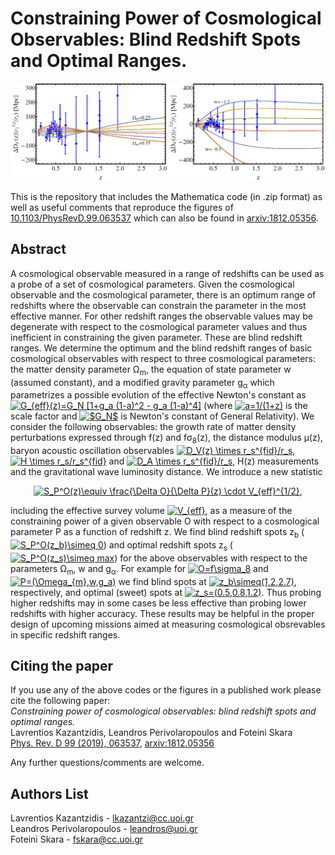 # Constraining Power of Cosmological Observables: Blind Redshift Spots and Optimal Ranges.
<p align="center">
<img src="fig_front.png" width="750" title="Figure_1" />
</p>

This is the repository that includes the Mathematica code (in .zip format) as well as useful comments that reproduce the figures of [10.1103/PhysRevD.99.063537](https://journals.aps.org/prd/abstract/10.1103/PhysRevD.99.063537) which can also be found in [arxiv:1812.05356](https://arxiv.org/pdf/1812.05356.pdf).

## Abstract 
A cosmological observable measured in a range of redshifts can be used as a probe of a set of cosmological parameters. Given the cosmological observable and the cosmological parameter, there is an optimum range of redshifts where the observable can constrain the parameter in the most effective manner. For other redshift ranges the observable values may be degenerate with respect to the cosmological parameter values and thus inefficient in constraining the given parameter. These are blind redshift ranges. We determine the optimum and the blind redshift ranges of basic cosmological observables with respect to three cosmological parameters: the matter density parameter &Omega;<sub>m</sub>, the equation of state parameter w (assumed constant), and a modified gravity parameter g<sub>&alpha;</sub> which parametrizes a possible evolution of the effective Newton's constant as <a href="https://www.codecogs.com/eqnedit.php?latex=G_{eff}(z)=G_N&space;[1&plus;g_a&space;(1-a)^2&space;-&space;g_a&space;(1-a)^4]" target="_blank"><img src="https://latex.codecogs.com/svg.latex?G_{eff}(z)=G_N&space;[1&plus;g_a&space;(1-a)^2&space;-&space;g_a&space;(1-a)^4]" title="G_{eff}(z)=G_N [1+g_a (1-a)^2 - g_a (1-a)^4]" /></a> (where <a href="https://www.codecogs.com/eqnedit.php?latex=a=1/(1&plus;z)" target="_blank"><img src="https://latex.codecogs.com/svg.latex?a=1/(1&plus;z)" title="a=1/(1+z)" /></a> is the scale factor and <a href="https://www.codecogs.com/eqnedit.php?latex=$G_N$" target="_blank"><img src="https://latex.codecogs.com/svg.latex?$G_N$" title="$G_N$" /></a> is Newton's constant of General Relativity). We consider the following observables: the growth rate of matter density perturbations expressed through f(z) and f&sigma;<sub>8</sub>(z), the distance modulus &mu;(z), baryon acoustic oscillation observables <a href="https://www.codecogs.com/eqnedit.php?latex=D_V(z)&space;\times&space;r_s^{fid}/r_s" target="_blank"><img src="https://latex.codecogs.com/svg.latex?D_V(z)&space;\times&space;r_s^{fid}/r_s" title="D_V(z) \times r_s^{fid}/r_s" /></a>, <a href="https://www.codecogs.com/eqnedit.php?latex=H&space;\times&space;r_s/r_s^{fid}" target="_blank"><img src="https://latex.codecogs.com/svg.latex?H&space;\times&space;r_s/r_s^{fid}" title="H \times r_s/r_s^{fid}" /></a> and <a href="https://www.codecogs.com/eqnedit.php?latex=D_A&space;\times&space;r_s^{fid}/r_s" target="_blank"><img src="https://latex.codecogs.com/svg.latex?D_A&space;\times&space;r_s^{fid}/r_s" title="D_A \times r_s^{fid}/r_s" /></a>, H(z) measurements and the gravitational wave luminosity distance. We introduce a new statistic 
<p align="center">
<a href="https://www.codecogs.com/eqnedit.php?latex=S_P^O(z)\equiv&space;\frac{\Delta&space;O}{\Delta&space;P}(z)&space;\cdot&space;V_{eff}^{1/2}" target="_blank"><img src="https://latex.codecogs.com/svg.latex?S_P^O(z)\equiv&space;\frac{\Delta&space;O}{\Delta&space;P}(z)&space;\cdot&space;V_{eff}^{1/2}" title="S_P^O(z)\equiv \frac{\Delta O}{\Delta P}(z) \cdot V_{eff}^{1/2}" /></a>, 
</p>

including the effective survey volume <a href="https://www.codecogs.com/eqnedit.php?latex=V_{eff}" target="_blank"><img src="https://latex.codecogs.com/svg.latex?V_{eff}" title="V_{eff}" /></a>, as a measure of the constraining power of a given observable O with respect to a cosmological parameter P as a function of redshift z. We find blind redshift spots z<sub>b</sub> (<a href="https://www.codecogs.com/eqnedit.php?latex=S_P^O(z_b)\simeq&space;0" target="_blank"><img src="https://latex.codecogs.com/svg.latex?S_P^O(z_b)\simeq&space;0" title="S_P^O(z_b)\simeq 0" /></a>) and optimal redshift spots z<sub>s</sub> (<a href="https://www.codecogs.com/eqnedit.php?latex=S_P^O(z_s)\simeq&space;max" target="_blank"><img src="https://latex.codecogs.com/svg.latex?S_P^O(z_s)\simeq&space;max" title="S_P^O(z_s)\simeq max" /></a>) for the above observables with respect to the parameters &Omega;<sub>m</sub>, w and g<sub>&alpha;</sub>. For example for <a href="https://www.codecogs.com/eqnedit.php?latex=O=f\sigma_8" target="_blank"><img src="https://latex.codecogs.com/svg.latex?O=f\sigma_8" title="O=f\sigma_8" /></a> and <a href="https://www.codecogs.com/eqnedit.php?latex=P=(\Omega_{m},w,g_a)" target="_blank"><img src="https://latex.codecogs.com/svg.latex?P=(\Omega_{m},w,g_a)" title="P=(\Omega_{m},w,g_a)" /></a> we find blind spots at <a href="https://www.codecogs.com/eqnedit.php?latex=z_b\simeq(1,2,2.7)" target="_blank"><img src="https://latex.codecogs.com/svg.latex?z_b\simeq(1,2,2.7)" title="z_b\simeq(1,2,2.7)" /></a>, respectively,  and optimal (sweet) spots at <a href="https://www.codecogs.com/eqnedit.php?latex=z_s=(0.5,0.8,1.2)" target="_blank"><img src="https://latex.codecogs.com/svg.latex?z_s=(0.5,0.8,1.2)" title="z_s=(0.5,0.8,1.2)" /></a>. Thus probing higher redshifts may in some cases be less effective than probing lower redshifts with higher accuracy. These results may be helpful in the proper design of upcoming missions aimed at measuring cosmological obsrevables in specific redshift ranges.  

## Citing the paper 
If you use any of the above codes or the figures in a published work please cite the following paper:
<br>*Constraining power of cosmological observables: blind redshift spots and optimal ranges.*
<br>Lavrentios Kazantzidis, Leandros Perivolaropoulos and Foteini Skara
<br>[Phys. Rev. D 99 (2019), 063537](https://journals.aps.org/prd/abstract/10.1103/PhysRevD.99.063537), [arxiv:1812.05356](https://arxiv.org/pdf/1812.05356.pdf)

Any further questions/comments are welcome.

## Authors List
Lavrentios Kazantzidis - <lkazantzi@cc.uoi.gr>
<br>Leandros Perivolaropoulos - <leandros@uoi.gr>
<br>Foteini Skara - <fskara@cc.uoi.gr>
